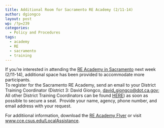 ```yaml
---
title: Additional Room for Sacramento RE Academy (2/11-14)
author: dgiongco
layout: post
wp: /?p=239
categories:
  - Policy and Procedures
tags:
  - academy
  - RE
  - sacramento
  - training
---
```

If you&#8217;re interested in attending the [RE Academy in Sacramento][1] next week (2/11-14), additional space has been provided to accommodate more participants.  
To register for the Sacramento RE Academy, send an email to your District Training Coordinator (District 3: David Giongco, david_giongco@dot.ca.gov; All other District Training Coordinators can be found <a href="http://www.dot.ca.gov/hq/LocalPrograms/training/DTCs.htm" target="_blank">HERE</a>) as soon as possible to secure a seat.  Provide your name, agency, phone number, and email address with your request.

<!--more-->

For additiional information, download the [RE Academy Flyer][2] or visit www.cce.csus.edu/LocalAssistance.

 [1]: /blog/2013/01/23/2013-re-academy-requests-due-129
 [2]: http://localhost:8888/wp-content/uploads/2013/01/re-academy-flyer-1-18-13.pdf
